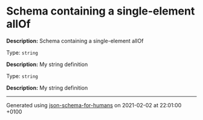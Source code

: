 

# Schema containing a single-element allOf

**Description:** Schema containing a single-element allOf

Type: `string`

**Description:** My string definition

Type: `string`

**Description:** My string definition

----------------------------------------------------------------------------------------------------------------------------
Generated using [json-schema-for-humans](https://github.com/coveooss/json-schema-for-humans) on 2021-02-02 at 22:01:00 +0100
